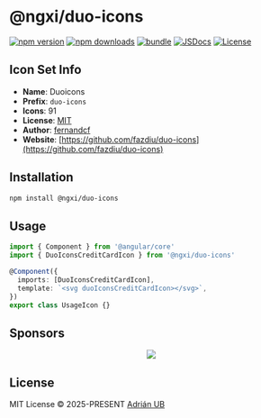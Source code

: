 # @ngxi/duo-icons

[![npm version][npm-version-src]][npm-version-href]
[![npm downloads][npm-downloads-src]][npm-downloads-href]
[![bundle][bundle-src]][bundle-href]
[![JSDocs][jsdocs-src]][jsdocs-href]
[![License][license-src]][license-href]

## Icon Set Info

- **Name**: Duoicons
- **Prefix**: `duo-icons`
- **Icons**: 91
- **License**: [MIT](https://github.com/fazdiu/duo-icons/blob/master/LICENSE)
- **Author**: [fernandcf](https://github.com/fazdiu/duo-icons)
- **Website**: [https://github.com/fazdiu/duo-icons](https://github.com/fazdiu/duo-icons)

## Installation

```sh
npm install @ngxi/duo-icons
```

## Usage

```ts
import { Component } from '@angular/core'
import { DuoIconsCreditCardIcon } from '@ngxi/duo-icons'

@Component({
  imports: [DuoIconsCreditCardIcon],
  template: `<svg duoIconsCreditCardIcon></svg>`,
})
export class UsageIcon {}
```

## Sponsors

<p align="center">
  <a href="https://cdn.jsdelivr.net/gh/adrian-ub/static/sponsors.svg">
    <img src='https://cdn.jsdelivr.net/gh/adrian-ub/static/sponsors.svg'/>
  </a>
</p>

## License

MIT License © 2025-PRESENT [Adrián UB](https://github.com/adrian-ub)

<!-- Badges -->

[npm-version-src]: https://img.shields.io/npm/v/@ngxi/duo-icons?style=flat&colorA=080f12&colorB=1fa669
[npm-version-href]: https://npmjs.com/package/@ngxi/duo-icons
[npm-downloads-src]: https://img.shields.io/npm/dm/@ngxi/duo-icons?style=flat&colorA=080f12&colorB=1fa669
[npm-downloads-href]: https://npmjs.com/package/@ngxi/duo-icons
[bundle-src]: https://img.shields.io/bundlephobia/minzip/@ngxi/duo-icons?style=flat&colorA=080f12&colorB=1fa669&label=minzip
[bundle-href]: https://bundlephobia.com/result?p=@ngxi/duo-icons
[license-src]: https://img.shields.io/npm/l/@ngxi/duo-icons?style=flat&colorA=080f12&colorB=1fa669
[license-href]: https://github.com/adrian-ub/ngxi/blob/main/LICENSE
[jsdocs-src]: https://img.shields.io/badge/jsdocs-reference-080f12?style=flat&colorA=080f12&colorB=1fa669
[jsdocs-href]: https://www.jsdocs.io/package/@ngxi/duo-icons
